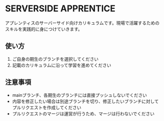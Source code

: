 # SERVERSIDE APPRENTICE

アプレンティスのサーバーサイド向けカリキュラムです。現場で活躍するためのスキルを実践的に身につけていきます。

## 使い方

1. ご自身の期生のブランチを選択してください
2. 記載のカリキュラムに沿って学習を進めてください

## 注意事項

- mainブランチ、各期生のブランチには直接プッシュしないでください
- 内容を修正したい場合は別途ブランチを切り、修正したいブランチに対してプルリクエストを作成してください
- プルリクエストのマージは運営が行うため、マージは行わないでください
